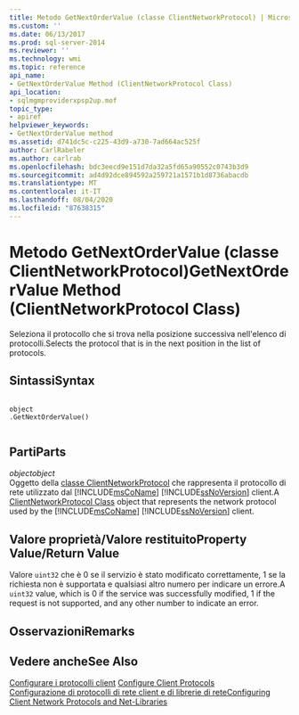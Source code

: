 ```yaml
---
title: Metodo GetNextOrderValue (classe ClientNetworkProtocol) | Microsoft Docs
ms.custom: ''
ms.date: 06/13/2017
ms.prod: sql-server-2014
ms.reviewer: ''
ms.technology: wmi
ms.topic: reference
api_name:
- GetNextOrderValue Method (ClientNetworkProtocol Class)
api_location:
- sqlmgmproviderxpsp2up.mof
topic_type:
- apiref
helpviewer_keywords:
- GetNextOrderValue method
ms.assetid: d741dc5c-c225-43d9-a730-7ad664ac525f
author: CarlRabeler
ms.author: carlrab
ms.openlocfilehash: bdc3eecd9e151d7da32a5fd65a90552c0743b3d9
ms.sourcegitcommit: ad4d92dce894592a259721a1571b1d8736abacdb
ms.translationtype: MT
ms.contentlocale: it-IT
ms.lasthandoff: 08/04/2020
ms.locfileid: "87638315"
---
```

# <a name="getnextordervalue-method-clientnetworkprotocol-class"></a><span data-ttu-id="2b344-102">Metodo GetNextOrderValue (classe ClientNetworkProtocol)</span><span class="sxs-lookup"><span data-stu-id="2b344-102">GetNextOrderValue Method (ClientNetworkProtocol Class)</span></span>
  <span data-ttu-id="2b344-103">Seleziona il protocollo che si trova nella posizione successiva nell'elenco di protocolli.</span><span class="sxs-lookup"><span data-stu-id="2b344-103">Selects the protocol that is in the next position in the list of protocols.</span></span>  
  
## <a name="syntax"></a><span data-ttu-id="2b344-104">Sintassi</span><span class="sxs-lookup"><span data-stu-id="2b344-104">Syntax</span></span>  
  
```  
  
object  
.GetNextOrderValue()  
  
```  
  
## <a name="parts"></a><span data-ttu-id="2b344-105">Parti</span><span class="sxs-lookup"><span data-stu-id="2b344-105">Parts</span></span>  
 <span data-ttu-id="2b344-106">*object*</span><span class="sxs-lookup"><span data-stu-id="2b344-106">*object*</span></span>  
 <span data-ttu-id="2b344-107">Oggetto della [classe ClientNetworkProtocol](clientnetworkprotocol-class.md) che rappresenta il protocollo di rete utilizzato dal [!INCLUDE[msCoName](../../../includes/msconame-md.md)] [!INCLUDE[ssNoVersion](../../../includes/ssnoversion-md.md)] client.</span><span class="sxs-lookup"><span data-stu-id="2b344-107">A [ClientNetworkProtocol Class](clientnetworkprotocol-class.md) object that represents the network protocol used by the [!INCLUDE[msCoName](../../../includes/msconame-md.md)] [!INCLUDE[ssNoVersion](../../../includes/ssnoversion-md.md)] client.</span></span>  
  
## <a name="property-valuereturn-value"></a><span data-ttu-id="2b344-108">Valore proprietà/Valore restituito</span><span class="sxs-lookup"><span data-stu-id="2b344-108">Property Value/Return Value</span></span>  
 <span data-ttu-id="2b344-109">Valore `uint32` che è 0 se il servizio è stato modificato correttamente, 1 se la richiesta non è supportata e qualsiasi altro numero per indicare un errore.</span><span class="sxs-lookup"><span data-stu-id="2b344-109">A `uint32` value, which is 0 if the service was successfully modified, 1 if the request is not supported, and any other number to indicate an error.</span></span>  
  
## <a name="remarks"></a><span data-ttu-id="2b344-110">Osservazioni</span><span class="sxs-lookup"><span data-stu-id="2b344-110">Remarks</span></span>  
  
## <a name="see-also"></a><span data-ttu-id="2b344-111">Vedere anche</span><span class="sxs-lookup"><span data-stu-id="2b344-111">See Also</span></span>  
 <span data-ttu-id="2b344-112">[Configurare i protocolli client](https://technet.microsoft.com/library/ms181035.aspx) </span><span class="sxs-lookup"><span data-stu-id="2b344-112">[Configure Client Protocols](https://technet.microsoft.com/library/ms181035.aspx) </span></span>  
 [<span data-ttu-id="2b344-113">Configurazione di protocolli di rete client e di librerie di rete</span><span class="sxs-lookup"><span data-stu-id="2b344-113">Configuring Client Network Protocols and Net-Libraries</span></span>](https://technet.microsoft.com/library/ms181035.aspx)  
  
  
